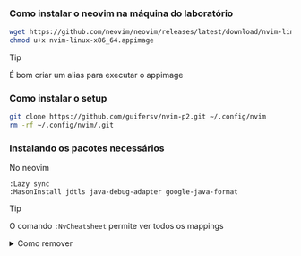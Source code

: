 ### Como instalar o neovim na máquina do laboratório
```bash
wget https://github.com/neovim/neovim/releases/latest/download/nvim-linux-x86_64.appimage
chmod u+x nvim-linux-x86_64.appimage
```
> [!TIP]
> É bom criar um alias para executar o appimage

### Como instalar o setup
```bash
git clone https://github.com/guifersv/nvim-p2.git ~/.config/nvim
rm -rf ~/.config/nvim/.git
```

### Instalando os pacotes necessários
No neovim
```nvim
:Lazy sync
:MasonInstall jdtls java-debug-adapter google-java-format
```

> [!TIP]
> O comando `:NvCheatsheet` permite ver todos os mappings

<details>

<summary>Como remover</summary>

```bash
rm -rf ~/.config/nvim ~/.local/share/nvim ~/.cache/nvim
```

</details>
